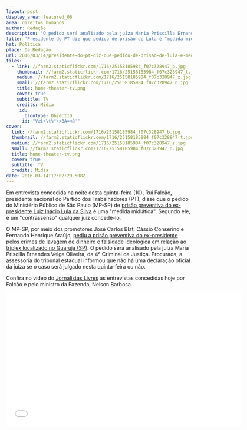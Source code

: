 ```yaml
---
layout: post
display_area: featured_06
area: direitos_humanos
author: Redação
description: 'O pedido será analisado pela juíza Maria Priscilla Ernandes Veiga Oliveira, da 4ª Criminal da Justiça; Segundo Falcão, é'
title: 'Presidente do PT diz que pedido de prisão de Lula é "medida midiática"'
hat: Política
place: Da Redação
url: 2016/03/14/presidente-do-pt-diz-que-pedido-de-prisao-de-lula-e-medida-midiatica/
files:
  - link: //farm2.staticflickr.com/1716/25158185984_f07c328947_b.jpg
    thumbnail: //farm2.staticflickr.com/1716/25158185984_f07c328947_t.jpg
    medium: //farm2.staticflickr.com/1716/25158185984_f07c328947_z.jpg
    small: //farm2.staticflickr.com/1716/25158185984_f07c328947_n.jpg
    title: home-theater-tv.png
    cover: true
    subtitle: TV
    credits: Midia
    _id:
      _bsontype: ObjectID
      id: "Væî¤\t¼°\x8A=<â'"
cover:
  link: //farm2.staticflickr.com/1716/25158185984_f07c328947_b.jpg
  thumbnail: //farm2.staticflickr.com/1716/25158185984_f07c328947_t.jpg
  medium: //farm2.staticflickr.com/1716/25158185984_f07c328947_z.jpg
  small: //farm2.staticflickr.com/1716/25158185984_f07c328947_n.jpg
  title: home-theater-tv.png
  cover: true
  subtitle: TV
  credits: Midia
date: 2016-03-14T17:02:29.508Z
---
```

<p dir="ltr">Em entrevista concedida na noite desta quinta-feira (10), Rui Falc&atilde;o, presidente nacional do Partido dos Trabalhadores (PT), disse que o pedido do Minist&eacute;rio P&uacute;blico de S&atilde;o Paulo (MP-SP) de&nbsp;<a href="http://www.mpsp.mp.br/portal/pls/portal/!PORTAL.wwpob_page.show?_docname=2582624.PDF">pris&atilde;o preventiva do ex-presidente Luiz In&aacute;cio Lula da Silva</a>&nbsp;&eacute; uma &quot;medida midi&aacute;tica&quot;. Segundo ele, &eacute; um &quot;contrassenso&quot; qualquer juiz conced&ecirc;-lo.</p>

<p dir="ltr">O MP-SP, por meio dos promotores Jos&eacute; Carlos Blat, C&aacute;ssio Conserino e Fernando Henrique Ara&uacute;jo,&nbsp;<a href="http://www.mpsp.mp.br/portal/pls/portal/!PORTAL.wwpob_page.show?_docname=2582624.PDF">pediu a pris&atilde;o preventiva do ex-presidente pelos crimes de lavagem de dinheiro e falsidade ideol&oacute;gica em rela&ccedil;&atilde;o ao triplex localizado no Guaruj&aacute; (SP)</a>. O pedido ser&aacute; analisado pela ju&iacute;za Maria Priscilla Ernandes Veiga Oliveira, da 4&ordf; Criminal da Justi&ccedil;a. Procurada, a assessoria do tribunal estadual informou que n&atilde;o h&aacute; uma declara&ccedil;&atilde;o oficial da ju&iacute;za se o caso ser&aacute; julgado nesta quinta-feira ou n&atilde;o.</p>

<p dir="ltr">Confira no v&iacute;deo do&nbsp;<a href="https://www.facebook.com/jornalistaslivres/">Jornalistas Livres</a>&nbsp;as entrevistas concedidas hoje por Falc&atilde;o e pelo ministro da Fazenda, Nelson Barbosa.</p>

<p><iframe allowfullscreen="" frameborder="0" height="360" src="//www.youtube.com/embed/Wr2zQLw6LRk" width="640"></iframe></p>

<p>&nbsp;</p>


